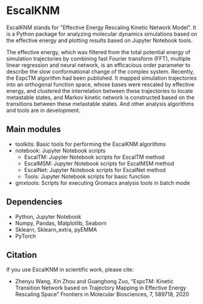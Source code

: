 # EscalKNM

EscalKNM stands for "Effective Energy Rescaling Kinetic Network Model". It is a Python package for analyzing molecular dynamics simulations based on the effective energy and plotting results based on Jupyter Notebook tools.

The effective energy, which was filtered from the total potential energy of simulation trajectories by combining fast Fourier transform (FFT), multiple linear regression and neural network, is an efficacious order parameter to describe the slow conformational change of the complex system. Recently, the EspcTM algorithm had been published. It mapped simulation trajectories into an orthogonal function space, whose bases were rescaled by effective energy, and clustered the interrelation between these trajectories to locate metastable states, and Markov kinetic network is constructed based on the transitions between these metastable states. And other analysis algorithms and tools are in development.

## Main modules

- toolkits: Basic tools for performing the EscalKNM algorithms
- notebook: Jupyter Notebook scripts  
  - EscalTM: Jupyter Notebook scripts for EscalTM method
  - EscalMSM: Jupyter Notebook scripts for EscalMSM method
  - EscalNet: Jupyter Notebook scripts for EscalNet method
  - Tools: Jupyter Notebook scripts for basic function
- gmxtools: Scripts for executing Gromacs analysis tools in batch mode

## Dependencies

- Python, Jupyter Notebook
- Numpy, Pandas, Matplotlib, Seaborn
- Sklearn, Sklearn_extra, pyEMMA
- PyTorch

## Citation

If you use EscalKNM in scientific work, please cite:

- Zhenyu Wang, Xin Zhou and Guanghong Zuo, “EspcTM: Kinetic Transition Network based on Trajectory Mapping in Effective Energy Rescaling Space” Frontiers in Molecular Biosciences, 7, 589718, 2020
